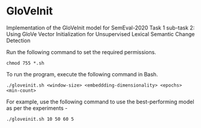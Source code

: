 # GloVeInit
Implementation of the GloVeInit model for SemEval-2020 Task 1 sub-task 2:  Using GloVe Vector Initialization for Unsupervised Lexical Semantic Change Detection

Run the following command to set the required permissions.
```
chmod 755 *.sh
```

To run the program, execute the following command in Bash.
```
./gloveinit.sh <window-size> <embeddding-dimensionality> <epochs> <min-count>
```

For example, use the following command to use the best-performing model as per the experiments -
```bash
./gloveinit.sh 10 50 60 5
```
